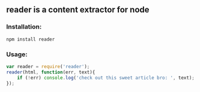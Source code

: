 ## reader is a content extractor for node
### Installation:
`npm install reader`

### Usage:
```javascript
var reader = require('reader');
reader(html, function(err, text){
    if (!err) console.log('check out this sweet article bro: ', text);
});
```